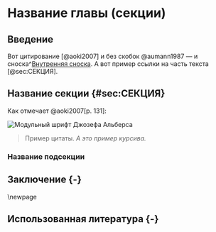 # Название главы (секции)

## Введение
Вот цитирование [@aoki2007] и без скобок @aumann1987 — и сноска^[Внутренняя сноска]. А вот пример ссылки на часть текста [@sec:СЕКЦИЯ].

## Название секции {#sec:СЕКЦИЯ}
Как отмечает @aoki2007[p. 131]:

![Модульный шрифт Джозефа Альберса](test.jpeg)

> Пример цитаты. *А это пример курсива.*

### Название подсекции

## Заключение {-}
\newpage

## Использованная литература {-}
[Внутренняя сноска]: Привет!
